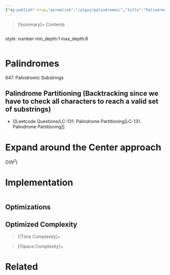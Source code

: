 ```yaml
---
{"dg-publish":true,"permalink":"/algos/palindromes/","title":"Palindromes","tags":["palindromes"]}
---
```



>[!summary]+ Contents
>```toc
style: number
min_depth:1
max_depth:6 
>```


# Palindromes

647. Palindromic Substrings

## Palindrome Partitioning (Backtracking since we have to check all characters to reach a valid set of substrings)
- [[Leetcode Questions/LC-131. Palindrome Partitioning\|LC-131. Palindrome Partitioning]]

# Expand around the Center approach
O($N^2$)

# Implementation

```python

```

## Optimizations

## Optimized Complexity

>[!Time Complexity]+

>[!Space Complexity]+



# Related
